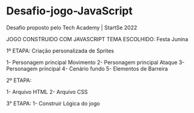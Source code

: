 # Desafio-jogo-JavaScript
 Desafio proposto pelo Tech Academy | StartSe 2022
 
 JOGO CONSTRUIDO COM JAVASCRIPT
 TEMA ESCOLHIDO: Festa Junina
 
 1º  ETAPA: Criação personalizada de Sprites
 
 1- Personagem principal Movimento
 2- Personagem principal Ataque
 3- Personagem principal 
 4- Cenário fundo
 5- Elementos de Barreira
 
 2º ETAPA:
 
 1- Arquivo HTML
 2- Arquivo CSS

3° ETAPA:
1- Construir Lógica do jogo
 
 
 
 

